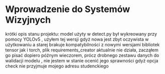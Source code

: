 # Wprowadzenie do Systemów Wizyjnych

krótki opis stanu projektu:
model użyty w detect.py był wykreowany przy pomocy YOLOv5 , użyłem tej wersji gdyż nowa jest zbyt oczywista w użytkowaniu a starej brakuje kompatybilności z nowymi wersjami bibliotek tensor jak i torch, 
plik requirements_creator aktualnie nie działa, zacząłem go pisać dopiero późnym wieczorem, 
prócz drobnego zestawu danych do walidacji modelu , nie jestem w stanie ocenić jego sprawności gdyż opcja check nie przyjmuje mojego adresu studenckiego
